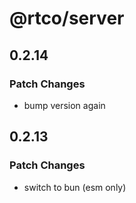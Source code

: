 # @rtco/server

## 0.2.14

### Patch Changes

- bump version again

## 0.2.13

### Patch Changes

- switch to bun (esm only)
